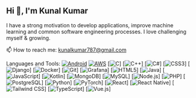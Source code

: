   ## Hi 👋, I'm Kunal Kumar

I have a strong motivation to develop applications, improve machine learning and common software engineering processes. I love challenging myself & growing.

📫 How to reach me: kunalkumar787@gmail.com

Languages and Tools:
[![Android](https://img.shields.io/badge/-Android-black?style=flat-square&logo=android&logoColor=3DDC84)](https://www.android.com/)
[![AWS](https://img.shields.io/badge/-AWS-black?style=flat-square&logo=amazon-aws&logoColor=232F3E)](https://aws.amazon.com/)
[![C](https://img.shields.io/badge/-C-black?style=flat-square&logo=c&logoColor=00599C)]
[![C++](https://img.shields.io/badge/-C++-black?style=flat-square&logo=c%2B%2B&logoColor=00599C)]
[![C#](https://img.shields.io/badge/-C%23-black?style=flat-square&logo=c-sharp&logoColor=239120)]
[![CSS3](https://img.shields.io/badge/-CSS3-black?style=flat-square&logo=css3&logoColor=1572B6)]
[![Django](https://img.shields.io/badge/-Django-black?style=flat-square&logo=django&logoColor=092E20)]
[![Docker](https://img.shields.io/badge/-Docker-black?style=flat-square&logo=docker&logoColor=2496ED)]
[![Git](https://img.shields.io/badge/-Git-black?style=flat-square&logo=git&logoColor=F05032)]
[![Grafana](https://img.shields.io/badge/-Grafana-black?style=flat-square&logo=grafana&logoColor=F46800)]
[![HTML5](https://img.shields.io/badge/-HTML5-black?style=flat-square&logo=html5&logoColor=E34F26)]
[![Java](https://img.shields.io/badge/-Java-black?style=flat-square&logo=java&logoColor=007396)]
[![JavaScript](https://img.shields.io/badge/-JavaScript-black?style=flat-square&logo=javascript&logoColor=F7DF1E)]
[![Kotlin](https://img.shields.io/badge/-Kotlin-black?style=flat-square&logo=kotlin&logoColor=0095D5)]
[![MongoDB](https://img.shields.io/badge/-MongoDB-black?style=flat-square&logo=mongodb&logoColor=47A248)]
[![MySQL](https://img.shields.io/badge/-MySQL-black?style=flat-square&logo=mysql&logoColor=4479A1)]
[![Node.js](https://img.shields.io/badge/-Node.js-black?style=flat-square&logo=node.js&logoColor=339933)]
[![PHP](https://img.shields.io/badge/-PHP-black?style=flat-square&logo=php&logoColor=777BB4)]
[![PostgreSQL](https://img.shields.io/badge/-PostgreSQL-black?style=flat-square&logo=postgresql&logoColor=336791)]
[![Python](https://img.shields.io/badge/-Python-black?style=flat-square&logo=python&logoColor=3776AB)]
[![PyTorch](https://img.shields.io/badge/-PyTorch-black?style=flat-square&logo=pytorch&logoColor=EE4C2C)]
[![React](https://img.shields.io/badge/-React-black?style=flat-square&logo=react&logoColor=61DAFB)]
[![React Native](https://img.shields.io/badge/-React_Native-black?style=flat-square&logo=react&logoColor=61DAFB)]
[![Tailwind CSS](https://img.shields.io/badge/-Tailwind-black?style=flat-square&logo=tailwind-css&logoColor=06B6D4)]
[![TypeScript](https://img.shields.io/badge/-TypeScript-black?style=flat-square&logo=typescript&logoColor=3178C6)]
[![Vue.js](https://img.shields.io/badge/-Vue-black?style=flat-square&logo=vue.js&logoColor=4FC08D)]
<!--
**kay1-2-3/kay1-2-3** is a ✨ _special_ ✨ repository because its `README.md` (this file) appears on your GitHub profile.

Here are some ideas to get you started:

- 🔭 I’m currently working on ...
- 🌱 I’m currently learning ...
- 👯 I’m looking to collaborate on ...
- 🤔 I’m looking for help with ...
- 💬 Ask me about ...
- 📫 How to reach me: ...
- 😄 Pronouns: ...
- ⚡ Fun fact: ...
-->
